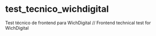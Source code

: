 # test_tecnico_wichdigital
Test técnico de frontend para WichDigital  //  Frontend technical test for WichDigital
